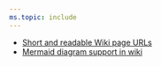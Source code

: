 ```yaml
---
ms.topic: include
---
```


* [Short and readable Wiki page URLs](#short-and-readable-wiki-page-urls)
* [Mermaid diagram support in wiki](#mermaid-diagram-support-in-wiki)
